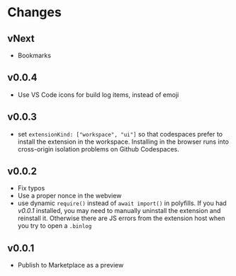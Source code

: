 # Changes

## vNext

- Bookmarks

## v0.0.4

- Use VS Code icons for build log items, instead of emoji

## v0.0.3

- set `extensionKind: ["workspace", "ui"]` so that codespaces prefer to install the extension in the workspace. Installing in the browser runs into cross-origin isolation problems on Github Codespaces.

## v0.0.2

- Fix typos
- Use a proper nonce in the webview
- use dynamic `require()` instead of `await import()` in polyfills.
  If you had *v0.0.1* installed, you may need to manually uninstall the extension and reinstall it.
  Otherwise there are JS errors from the extension host when you try to open a `.binlog`

## v0.0.1

- Publish to Marketplace as a preview
